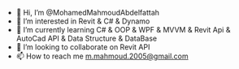 - 👋 Hi, I’m @MohamedMahmoudAbdelfattah
- 👀 I’m interested in Revit & C# & Dynamo
- 🌱 I’m currently learning C# & OOP & WPF & MVVM & Revit Api & AutoCad API & Data Structure & DataBase
- 💞️ I’m looking to collaborate on Revit API
- 📫 How to reach me m.mahmoud.2005@gmail.com

<!---
MohamedMahmoudAbdelfattah/MohamedMahmoudAbdelfattah is a ✨ special ✨ repository because its `README.md` (this file) appears on your GitHub profile.
You can click the Preview link to take a look at your changes.
--->
